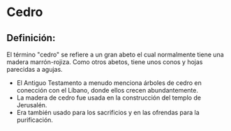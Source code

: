 # Cedro

## Definición: 

El término "cedro" se refiere a un gran abeto el cual normalmente tiene una madera marrón-rojiza. Como otros abetos, tiene unos conos y hojas parecidas a agujas.

* El Antiguo Testamento a menudo menciona árboles de cedro en conección con el Líbano, donde  ellos crecen abundantemente.
* La madera de cedro fue usada en la construcción del templo de Jerusalén.
* Era también usado para los sacrificios y en las ofrendas para la purificación.

